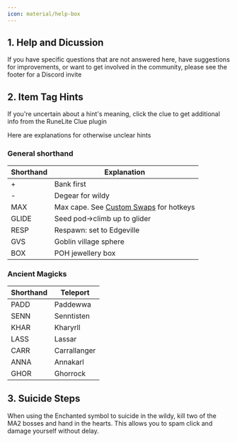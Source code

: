 ```yaml
---
icon: material/help-box
---
```


## 1. Help and Dicussion

If you have specific questions that are not answered here, have suggestions for improvements, or want to get involved in the community, please see the footer for a Discord invite

## 2. Item Tag Hints

If you're uncertain about a hint's meaning, click the clue to get additional info from the RuneLite Clue plugin

Here are explanations for otherwise unclear hints

### General shorthand

| Shorthand | Explanation                                                |
| --------- | ---------------------------------------------------------- |
| +         | Bank first                                                 |
| -         | Degear for wildy                                           |
| MAX       | Max cape. See [Custom Swaps](./swaps/index.md) for hotkeys |
| GLIDE     | Seed pod&rarr;climb up to glider                           |
| RESP      | Respawn: set to Edgeville                                  |
| GVS       | Goblin village sphere                                      |
| BOX       | POH jewellery box                                          |

### Ancient Magicks

| Shorthand | Teleport     |
| --------- | ------------ |
| PADD      | Paddewwa     |
| SENN      | Senntisten   |
| KHAR      | Kharyrll     |
| LASS      | Lassar       |
| CARR      | Carrallanger |
| ANNA      | Annakarl     |
| GHOR      | Ghorrock     |

## 3. Suicide Steps
When using the Enchanted symbol to suicide in the wildy, kill two of the MA2 bosses and hand in the hearts. This allows you to spam click and damage yourself without delay.